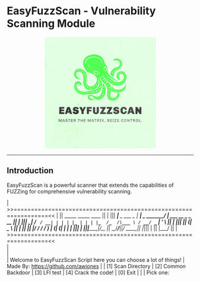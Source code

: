 # EasyFuzzScan - Vulnerability Scanning Module

<p align="center">
<img src="./logo.png" width="300px">
</p>

---

## Introduction

EasyFuzzScan is a powerful scanner that extends the capabilities of FUZZing for comprehensive vulnerability scanning.

|    >>================================================================<<
|    || _____                _____               ____                  ||
|    ||| ____|__ _ ___ _   _|  ___|   _ ________/ ___|  ___ __ _ _ __  ||
|    |||  _| / _` / __| | | | |_ | | | |_  /_  /\___ \ / __/ _` | '_ \ ||
|    ||| |__| (_| \__ \ |_| |  _|| |_| |/ / / /  ___) | (_| (_| | | | |||
|    |||_____\__,_|___/\__, |_|   \__,_/___/___||____/ \___\__,_|_| |_|||
|    ||                |___/                                           ||
|    >>================================================================<<    
|    
|                                                                                            
|    Welcome to EasyFuzzScan Script here you can choose a lot of things!
|    Made By: https://github.com/awiones
|
|    [1] Scan Directory 
|    [2] Common Backdoor
|    [3] LFI test
|    [4] Crack the code!
|    [0] Exit
|
|
| Pick one: 
